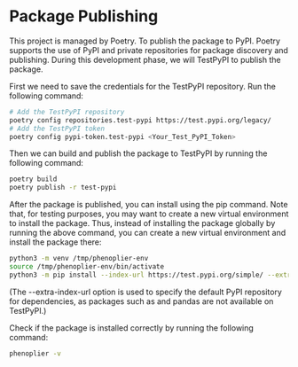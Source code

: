 # Package Publishing

This project is managed by Poetry. To publish the package to PyPI. Poetry supports the use of PyPI and private repositories for package discovery and publishing. During this development phase, we will TestPyPI to publish the package.

First we need to save the credentials for the TestPyPI repository. Run the following command:

```bash
# Add the TestPyPI repository
poetry config repositories.test-pypi https://test.pypi.org/legacy/
# Add the TestPyPI token
poetry config pypi-token.test-pypi <Your_Test_PyPI_Token>
```

Then we can build and publish the package to TestPyPI by running the following command:

```bash
poetry build
poetry publish -r test-pypi
```

After the package is published, you can install using the pip command. Note that, for testing purposes, you may want to create a new virtual environment to install the package. Thus, instead of installing the package globally by running the above command, you can create a new virtual environment and install the package there:

```bash
python3 -m venv /tmp/phenoplier-env
source /tmp/phenoplier-env/bin/activate
python3 -m pip install --index-url https://test.pypi.org/simple/ --extra-index-url https://pypi.org/simple phenoplier
```

(The --extra-index-url option is used to specify the default PyPI repository for dependencies, as packages such as and pandas are not available on TestPyPI.)

Check if the package is installed correctly by running the following command:

```bash
phenoplier -v
```
